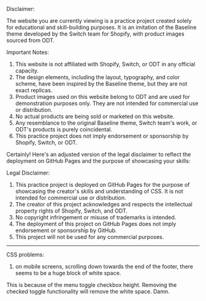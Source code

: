 Disclaimer:

The website you are currently viewing is a practice project created solely for educational and skill-building purposes. It is an imitation of the Baseline theme developed by the Switch team for Shopify, with product images sourced from ODT.

Important Notes:

1. This website is not affiliated with Shopify, Switch, or ODT in any official capacity.
2. The design elements, including the layout, typography, and color scheme, have been inspired by the Baseline theme, but they are not exact replicas.
3. Product images used on this website belong to ODT and are used for demonstration purposes only. They are not intended for commercial use or distribution.
4. No actual products are being sold or marketed on this website.
5. Any resemblance to the original Baseline theme, Switch team's work, or ODT's products is purely coincidental.
6. This practice project does not imply endorsement or sponsorship by Shopify, Switch, or ODT.

Certainly! Here's an adjusted version of the legal disclaimer to reflect the deployment on GitHub Pages and the purpose of showcasing your skills:

Legal Disclaimer:

1. This practice project is deployed on GitHub Pages for the purpose of showcasing the creator's skills and understanding of CSS. It is not intended for commercial use or distribution.
2. The creator of this project acknowledges and respects the intellectual property rights of Shopify, Switch, and ODT.
3. No copyright infringement or misuse of trademarks is intended.
4. The deployment of this project on GitHub Pages does not imply endorsement or sponsorship by GitHub.
5. This project will not be used for any commercial purposes.

------------------------------------------

CSS problems:

1. on mobile screens, scrolling down towards the end of the footer, there seems to be a huge block of white space. 

This is because of the menu toggle checkbox height. Removing the checked toggle functionality will remove the white space. Damn. 
